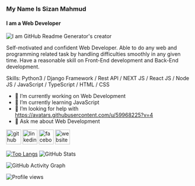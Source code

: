 ### My Name Is Sizan Mahmud
#### I am a Web Developer 
![I am GitHub Readme Generator's creator](https://media-exp1.licdn.com/dms/image/C5616AQF5-zYDQ43AHA/profile-displaybackgroundimage-shrink_350_1400/0/1651138844927?e=1657756800&v=beta&t=FS3gfGREx8XB6wJvi2EmUBPhwTp037190hkC0ZuxfX4)

Self-motivated and confident Web Developer. Able to do any web and programming related task by handling difficulties smoothly in any given time. Have a reasonable skill on Front-End development and Back-End development.

Skills: Python3 / Django Framework / Rest API / NEXT JS / React JS / Node JS / JavaScript / TypeScript / HTML / CSS

- 🔭 I’m currently working on Web Development 
- 🌱 I’m currently learning JavaScript 
- 🤔 I’m looking for help with https://avatars.githubusercontent.com/u/59968225?v=4 
- 💬 Ask me about Web Development 


[<img src='https://cdn.jsdelivr.net/npm/simple-icons@3.0.1/icons/github.svg' alt='github' height='40'>](https://github.com/https://github.com/sizan378)  [<img src='https://cdn.jsdelivr.net/npm/simple-icons@3.0.1/icons/linkedin.svg' alt='linkedin' height='40'>](https://www.linkedin.com/in/https://www.linkedin.com/in/sizan-mahmud-94059a199//)  [<img src='https://cdn.jsdelivr.net/npm/simple-icons@3.0.1/icons/facebook.svg' alt='facebook' height='40'>](https://www.facebook.com/https://www.facebook.com/profile.php?id=100004212224663)  [<img src='https://cdn.jsdelivr.net/npm/simple-icons@3.0.1/icons/icloud.svg' alt='website' height='40'>](https://mahmudsizan.000webhostapp.com/)  

[![Top Langs](https://github-readme-stats.vercel.app/api/top-langs/?username=sizan378)](https://github.com/anuraghazra/github-readme-stats)
![GitHub Stats](https://github-readme-stats.vercel.app/api?username=sizan378&theme=radical)

![GitHub Activity Graph](https://activity-graph.herokuapp.com/graph?username=sizan378)  

![Profile views](https://gpvc.arturio.dev/https://github.com/sizan378)  
